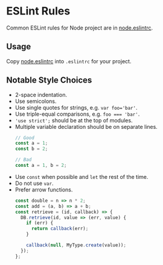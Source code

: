 # ESLint Rules

Common ESLint rules for Node project are in [node.eslintrc](node.eslintrc).

## Usage

Copy [node.eslintrc](node.eslintrc) into `.eslintrc` for your project.

## Notable Style Choices

* 2-space indentation.
* Use semicolons.
* Use single quotes for strings, e.g. `var foo='bar'`.
* Use triple-equal comparisons, e.g. `foo === 'bar'`.
* `'use strict';` should be at the top of modules.
* Multiple variable declaration should be on separate lines.
  ```javascript
  // Good
  const a = 1;
  const b = 2;

  // Bad
  const a = 1, b = 2;
  ```
* Use `const` when possible and `let` the rest of the time.
* Do not use `var`.
* Prefer arrow functions.
  ```javascript
  const double = n => n * 2;
  const add = (a, b) => a + b;
  const retrieve = (id, callback) => {
    DB.retrieve(id, value => (err, value) {
      if (err) {
        return callback(err);
      }

      callback(null, MyType.create(value));
    });
  };
  ```

